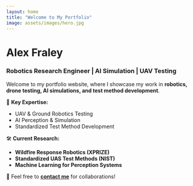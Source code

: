 ```yaml
---
layout: home
title: "Welcome to My Portfolio"
image: assets/images/hero.jpg
---
```


# Alex Fraley  
### Robotics Research Engineer | AI Simulation | UAV Testing

Welcome to my portfolio website, where I showcase my work in **robotics, drone testing, AI simulations, and test method development**.

🚀 **Key Expertise:**  
- UAV & Ground Robotics Testing  
- AI Perception & Simulation  
- Standardized Test Method Development  

🛠️ **Current Research:**  
- **Wildfire Response Robotics (XPRIZE)**  
- **Standardized UAS Test Methods (NIST)**  
- **Machine Learning for Perception Systems**  

📩 Feel free to **[contact me](/contact/)** for collaborations!
